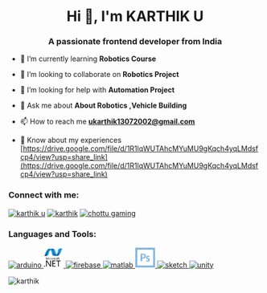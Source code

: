 <h1 align="center">Hi 👋, I'm KARTHIK U</h1>
<h3 align="center">A passionate frontend developer from India</h3>

- 🌱 I’m currently learning **Robotics Course**

- 👯 I’m looking to collaborate on **Robotics Project**

- 🤝 I’m looking for help with **Automation Project**

- 💬 Ask me about **About Robotics ,Vehicle Building**

- 📫 How to reach me **ukarthik13072002@gmail.com**

- 📄 Know about my experiences [https://drive.google.com/file/d/1R1lqWUTAhcMYuMU9gKqch4yqLMdsfcp4/view?usp=share_link](https://drive.google.com/file/d/1R1lqWUTAhcMYuMU9gKqch4yqLMdsfcp4/view?usp=share_link)

<h3 align="left">Connect with me:</h3>
<p align="left">
<a href="https://linkedin.com/in/karthik u" target="blank"><img align="center" src="https://raw.githubusercontent.com/rahuldkjain/github-profile-readme-generator/master/src/images/icons/Social/linked-in-alt.svg" alt="karthik u" height="30" width="40" /></a>
<a href="https://fb.com/karthik" target="blank"><img align="center" src="https://raw.githubusercontent.com/rahuldkjain/github-profile-readme-generator/master/src/images/icons/Social/facebook.svg" alt="karthik" height="30" width="40" /></a>
<a href="https://www.youtube.com/c/chottu gaming" target="blank"><img align="center" src="https://raw.githubusercontent.com/rahuldkjain/github-profile-readme-generator/master/src/images/icons/Social/youtube.svg" alt="chottu gaming" height="30" width="40" /></a>
</p>

<h3 align="left">Languages and Tools:</h3>
<p align="left"> <a href="https://www.arduino.cc/" target="_blank" rel="noreferrer"> <img src="https://cdn.worldvectorlogo.com/logos/arduino-1.svg" alt="arduino" width="40" height="40"/> </a> <a href="https://dotnet.microsoft.com/" target="_blank" rel="noreferrer"> <img src="https://raw.githubusercontent.com/devicons/devicon/master/icons/dot-net/dot-net-original-wordmark.svg" alt="dotnet" width="40" height="40"/> </a> <a href="https://firebase.google.com/" target="_blank" rel="noreferrer"> <img src="https://www.vectorlogo.zone/logos/firebase/firebase-icon.svg" alt="firebase" width="40" height="40"/> </a> <a href="https://www.mathworks.com/" target="_blank" rel="noreferrer"> <img src="https://upload.wikimedia.org/wikipedia/commons/2/21/Matlab_Logo.png" alt="matlab" width="40" height="40"/> </a> <a href="https://www.photoshop.com/en" target="_blank" rel="noreferrer"> <img src="https://raw.githubusercontent.com/devicons/devicon/master/icons/photoshop/photoshop-line.svg" alt="photoshop" width="40" height="40"/> </a> <a href="https://www.sketch.com/" target="_blank" rel="noreferrer"> <img src="https://www.vectorlogo.zone/logos/sketchapp/sketchapp-icon.svg" alt="sketch" width="40" height="40"/> </a> <a href="https://unity.com/" target="_blank" rel="noreferrer"> <img src="https://www.vectorlogo.zone/logos/unity3d/unity3d-icon.svg" alt="unity" width="40" height="40"/> </a> </p>

<p><img align="center" src="https://github-readme-stats.vercel.app/api/top-langs?username=karthik&show_icons=true&locale=en&layout=compact" alt="karthik" /></p>


